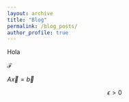 ```yaml
---
layout: archive
title: "Blog"
permalink: /blog_posts/
author_profile: true
---
```



Hola

$\mathcal{F}$

$\begin{equation}
A\vec{x} = \vec{b}
\end{equation}$

$$ \epsilon > 0 $$


